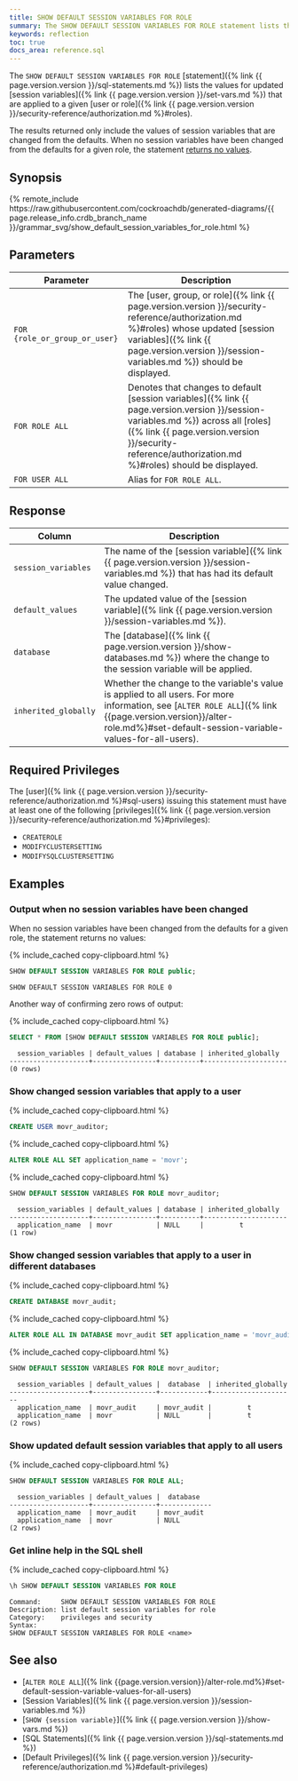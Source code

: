 ```yaml
---
title: SHOW DEFAULT SESSION VARIABLES FOR ROLE
summary: The SHOW DEFAULT SESSION VARIABLES FOR ROLE statement lists the default values for session variables applied to a given user.
keywords: reflection
toc: true
docs_area: reference.sql
---
```


The `SHOW DEFAULT SESSION VARIABLES FOR ROLE` [statement]({% link {{ page.version.version }}/sql-statements.md %}) lists the values for updated [session variables]({% link {{ page.version.version }}/set-vars.md %}) that are applied to a given [user or role]({% link {{ page.version.version }}/security-reference/authorization.md %}#roles).

The results returned only include the values of session variables that are changed from the defaults. When no session variables have been changed from the defaults for a given role, the statement [returns no values](#output-when-no-session-variables-have-been-changed).

## Synopsis

<div>
{% remote_include https://raw.githubusercontent.com/cockroachdb/generated-diagrams/{{ page.release_info.crdb_branch_name }}/grammar_svg/show_default_session_variables_for_role.html %}
</div>

## Parameters

Parameter | Description
----------|------------
`FOR {role_or_group_or_user}` | The [user, group, or role]({% link {{ page.version.version }}/security-reference/authorization.md %}#roles) whose updated [session variables]({% link {{ page.version.version }}/session-variables.md %}) should be displayed.
`FOR ROLE ALL` | Denotes that changes to default [session variables]({% link {{ page.version.version }}/session-variables.md %}) across all [roles]({% link {{ page.version.version }}/security-reference/authorization.md %}#roles) should be displayed.
`FOR USER ALL` | Alias for `FOR ROLE ALL`.

## Response

Column | Description
------|------------
`session_variables` | The name of the [session variable]({% link {{ page.version.version }}/session-variables.md %}) that has had its default value changed.
`default_values` | The updated value of the [session variable]({% link {{ page.version.version }}/session-variables.md %}).
`database` | The [database]({% link {{ page.version.version }}/show-databases.md %}) where the change to the session variable will be applied.
`inherited_globally` | Whether the change to the variable's value is applied to all users. For more information, see [`ALTER ROLE ALL`]({% link {{page.version.version}}/alter-role.md%}#set-default-session-variable-values-for-all-users).

## Required Privileges

The [user]({% link {{ page.version.version }}/security-reference/authorization.md %}#sql-users) issuing this statement must have at least one of the following [privileges]({% link {{ page.version.version }}/security-reference/authorization.md %}#privileges):

- `CREATEROLE`
- `MODIFYCLUSTERSETTING`
- `MODIFYSQLCLUSTERSETTING`

## Examples

### Output when no session variables have been changed

When no session variables have been changed from the defaults for a given role, the statement returns no values:

{% include_cached copy-clipboard.html %}
~~~ sql
SHOW DEFAULT SESSION VARIABLES FOR ROLE public;
~~~

~~~
SHOW DEFAULT SESSION VARIABLES FOR ROLE 0
~~~

Another way of confirming zero rows of output:

{% include_cached copy-clipboard.html %}
~~~ sql
SELECT * FROM [SHOW DEFAULT SESSION VARIABLES FOR ROLE public];
~~~

~~~
  session_variables | default_values | database | inherited_globally
--------------------+----------------+----------+---------------------
(0 rows)
~~~

### Show changed session variables that apply to a user

{% include_cached copy-clipboard.html %}
~~~ sql
CREATE USER movr_auditor;
~~~

{% include_cached copy-clipboard.html %}
~~~ sql
ALTER ROLE ALL SET application_name = 'movr';
~~~

{% include_cached copy-clipboard.html %}
~~~ sql
SHOW DEFAULT SESSION VARIABLES FOR ROLE movr_auditor;
~~~

~~~
  session_variables | default_values | database | inherited_globally
--------------------+----------------+----------+---------------------
  application_name  | movr           | NULL     |         t
(1 row)
~~~

### Show changed session variables that apply to a user in different databases

{% include_cached copy-clipboard.html %}
~~~ sql
CREATE DATABASE movr_audit;
~~~

{% include_cached copy-clipboard.html %}
~~~ sql
ALTER ROLE ALL IN DATABASE movr_audit SET application_name = 'movr_audit';
~~~

{% include_cached copy-clipboard.html %}
~~~ sql
SHOW DEFAULT SESSION VARIABLES FOR ROLE movr_auditor;
~~~

~~~
  session_variables | default_values |  database  | inherited_globally
--------------------+----------------+------------+---------------------
  application_name  | movr_audit     | movr_audit |         t
  application_name  | movr           | NULL       |         t
(2 rows)
~~~

### Show updated default session variables that apply to all users

{% include_cached copy-clipboard.html %}
~~~ sql
SHOW DEFAULT SESSION VARIABLES FOR ROLE ALL;
~~~

~~~
  session_variables | default_values |  database
--------------------+----------------+-------------
  application_name  | movr_audit     | movr_audit
  application_name  | movr           | NULL
(2 rows)
~~~

### Get inline help in the SQL shell

{% include_cached copy-clipboard.html %}
~~~ sql
\h SHOW DEFAULT SESSION VARIABLES FOR ROLE
~~~

~~~
Command:     SHOW DEFAULT SESSION VARIABLES FOR ROLE
Description: list default session variables for role
Category:    privileges and security
Syntax:
SHOW DEFAULT SESSION VARIABLES FOR ROLE <name>
~~~

## See also

- [`ALTER ROLE ALL`]({% link {{page.version.version}}/alter-role.md%}#set-default-session-variable-values-for-all-users)
- [Session Variables]({% link {{ page.version.version }}/session-variables.md %})
- [`SHOW {session variable}`]({% link {{ page.version.version }}/show-vars.md %})
- [SQL Statements]({% link {{ page.version.version }}/sql-statements.md %})
- [Default Privileges]({% link {{ page.version.version }}/security-reference/authorization.md %}#default-privileges)
